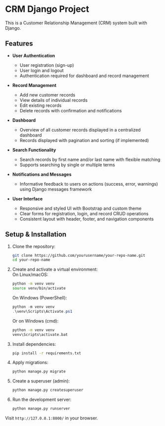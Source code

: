 # CRM Django Project

This is a Customer Relationship Management (CRM) system built with Django.

## Features

- **User Authentication**
    - User registration (sign-up)
    - User login and logout
    - Authentication required for dashboard and record management
        
- **Record Management**
    - Add new customer records
    - View details of individual records
    - Edit existing records
    - Delete records with confirmation and notifications
        
- **Dashboard**
    - Overview of all customer records displayed in a centralized dashboard
    - Records displayed with pagination and sorting (if implemented)
        
- **Search Functionality**
    - Search records by first name and/or last name with flexible matching
    - Supports searching by single or multiple terms
        
- **Notifications and Messages**
    - Informative feedback to users on actions (success, error, warnings) using Django messages framework

- **User Interface**    
    - Responsive and styled UI with Bootstrap and custom theme
    - Clear forms for registration, login, and record CRUD operations
    - Consistent layout with header, footer, and navigation components

## Setup & Installation

1. Clone the repository:  
    ```bash
    git clone https://github.com/yourusername/your-repo-name.git
    cd your-repo-name
    ```

2. Create and activate a virtual environment:  
    On Linux/macOS:
    ```bash
    python -m venv venv
    source venv/bin/activate
    ```
    On Windows (PowerShell):
    ```powershell
    python -m venv venv
    .\venv\Scripts\Activate.ps1
    ```
    Or on Windows (cmd):
    ```cmd
    python -m venv venv
    venv\Scripts\activate.bat
    ```

3. Install dependencies:  
    ```bash
    pip install -r requirements.txt
    ```

4. Apply migrations:  
    ```bash
    python manage.py migrate
    ```

5. Create a superuser (admin):  
    ```bash
    python manage.py createsuperuser
    ```

6. Run the development server:  
    ```bash
    python manage.py runserver
    ```

Visit `http://127.0.0.1:8000/` in your browser.
